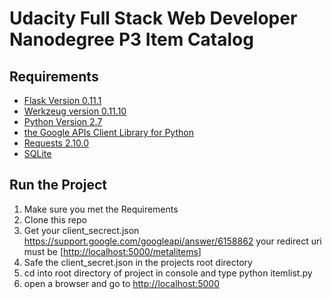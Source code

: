 # Udacity Full Stack Web Developer Nanodegree P3 Item Catalog

## Requirements

- [Flask Version 0.11.1](http://flask.pocoo.org/)
- [Werkzeug version 0.11.10](http://werkzeug.pocoo.org/)
- [Python Version 2.7](https://www.python.org/)
- [the Google APIs Client Library for Python](https://developers.google.com/api-client-library/python/start/installation)
- [Requests 2.10.0](http://docs.python-requests.org/en/master/user/install/#pip-install-requests)
- [SQLite](https://sqlite.org/)

## Run the Project

1. Make sure you met the Requirements
2. Clone this repo
3. Get your client_secrect.json <https://support.google.com/googleapi/answer/6158862> your redirect uri must be [<http://localhost:5000/metalitems>]
4. Safe the client_secret.json in the projects root directory
5. cd into root directory of project in console and type python itemlist.py
6. open a browser and go to <http://localhost:5000>
